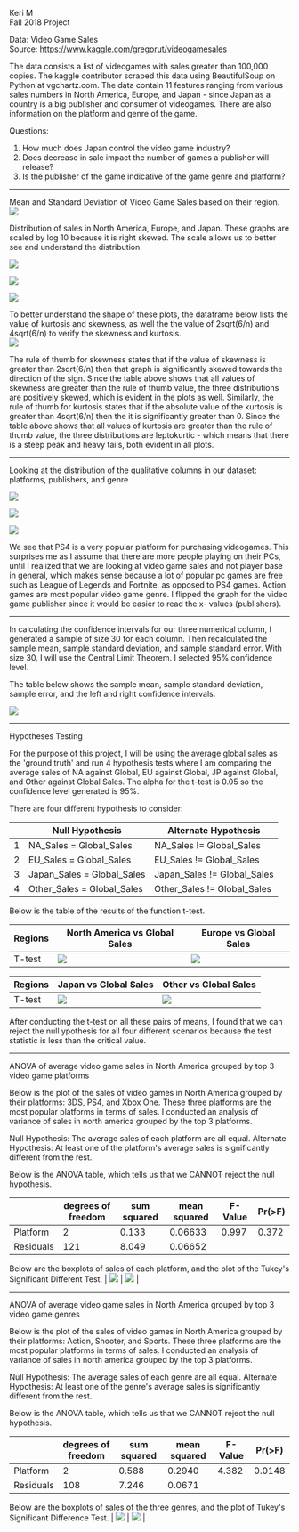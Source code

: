 Keri M <br />
Fall 2018 Project

Data: Video Game Sales <br />
Source: https://www.kaggle.com/gregorut/videogamesales <br />

The data consists a list of videogames with sales greater than 100,000 copies. The kaggle contributor scraped this data using BeautifulSoup on Python at vgchartz.com. The data contain 11 features ranging from various sales numbers in North America, Europe, and Japan - since Japan as a country is a big publisher and consumer of videogames. There are also information on the platform and genre of the game. 

Questions: 
1. How much does Japan control the video game industry?
2. Does decrease in sale impact the number of games a publisher will release?
3. Is the publisher of the game indicative of the game genre and platform? 

***

Mean and Standard Deviation of Video Game Sales based on their region. <br />
![](df_mean_sd.jpg)

Distribution of sales in North America, Europe, and Japan.
These graphs are scaled by log 10 because it is right skewed. The scale allows us to better see and understand the distribution.

![](plot_na_dist.png) 

![](plot_eu_dist.png) 

![](plot_jp_dist.png)

To better understand the shape of these plots, the dataframe below lists the value of kurtosis and skewness, as well the the value of 2sqrt(6/n) and 4sqrt(6/n) to verify the skewness and kurtosis. <br />
![](df_shape.jpg)

The rule of thumb for skewness states that if the value of skewness is greater than 2sqrt(6/n) then that graph is significantly skewed towards the direction of the sign. Since the table above shows that all values of skewness are greater than the rule of thumb value, the three distributions are positively skewed, which is evident in the plots as well. Similarly, the rule of thumb for kurtosis states that if the absolute value of the kurtosis is greater than 4sqrt(6/n) then the it is significantly greater than 0. Since the table above shows that all values of kurtosis are greater than the rule of thumb value, the three distributions are leptokurtic - which means that there is a steep peak and heavy tails, both evident in all plots.

***
Looking at the distribution of the qualitative columns in our dataset: platforms, publishers, and genre

![](plot_platform_dist.png)

![](plot_genre_dist.png) 

![](plot_publisher_dist.png)

We see that PS4 is a very popular platform for purchasing videogames. This surprises me as I assume that there are more people playing on their PCs, until I realized that we are looking at video game sales and not player base in general, which makes sense because a lot of popular pc games are free such as League of Legends and Fortnite, as opposed to PS4 games. Action games are most popular video game genre. I flipped the graph for the video game publisher since it would be easier to read the x-
values (publishers). 

***

In calculating the confidence intervals for our three numerical column, I generated a sample of size 30 for each column. Then recalculated the sample mean, sample standard deviation, and sample standard error. With size 30, I will use the Central Limit Theorem. I selected 95% confidence level.

The table below shows the sample mean, sample standard deviation, sample error, and the left and right confidence intervals. 

![](df_confidence.jpg)

***

Hypotheses Testing

For the purpose of this project, I will be using the average global sales as the 'ground truth' and run 4 hypothesis tests where I am comparing the average sales of NA against Global, EU against Global, JP against Global, and Other against Global Sales. The alpha for the t-test is 0.05 so the confidence level generated is 95%.

There are four different hypothesis to consider:

|   | Null Hypothesis            | Alternate Hypothesis        |  
| - | -------------------------- | --------------------------- |
| 1 | NA_Sales = Global_Sales    | NA_Sales != Global_Sales    |
| 2 | EU_Sales = Global_Sales    | EU_Sales != Global_Sales    |
| 3 | Japan_Sales = Global_Sales | Japan_Sales != Global_Sales |
| 4 | Other_Sales = Global_Sales | Other_Sales != Global_Sales |

Below is the table of the results of the function t-test. 

| Regions | North America vs Global Sales | Europe vs Global Sales |
| ------- | ----------------------------- | ---------------------- |
| T-test  | ![](ttest_na_gl.png)          | ![](ttest_eu_gl.png)   |

| Regions | Japan vs Global Sales | Other vs Global Sales |
| ------- | --------------------- | --------------------- |
| T-test  | ![](ttest_jp_gl.png)  | ![](ttest_ot_gl.png)  |

After conducting the t-test on all these pairs of means, I found that we can reject the null ypothesis for all four different scenarios because the test statistic is less than the critical value. 

***

ANOVA of average video game sales in North America grouped by top 3 video game platforms

Below is the plot of the sales of video games in North America grouped by their platforms: 3DS, PS4, and Xbox One. These three platforms are the most popular platforms in terms of sales. I conducted an analysis of variance of sales in north america grouped by the top 3 platforms. 

Null Hypothesis: The average sales of each platform are all equal.
Alternate Hypothesis: At least one of the platform's average sales is significantly different from the rest.

Below is the ANOVA table, which tells us that we CANNOT reject the null hypothesis.

|           | degrees of freedom | sum squared | mean squared | F-Value | Pr(>F) |
| --------- | ------------------ | ----------- | ------------ | ------- | ------ |
| Platform  |                  2 |       0.133 |      0.06633 |   0.997 |  0.372 |
| Residuals |                121 |       8.049 |      0.06652 |         |        |    

Below are the boxplots of sales of each platform, and the plot of the Tukey's Significant Different Test.
| ![](plot_anova1_platform.png) | ![](plot_anova1_tukey.png) |


***

ANOVA of average video game sales in North America grouped by top 3 video game genres

Below is the plot of the sales of video games in North America grouped by their platforms: Action, Shooter, and Sports. These three platforms are the most popular platforms in terms of sales. I conducted an analysis of variance of sales in north america grouped by the top 3 platforms. 

Null Hypothesis: The average sales of each genre are all equal.
Alternate Hypothesis: At least one of the genre's average sales is significantly different from the rest. 

Below is the ANOVA table, which tells us that we CANNOT reject the null hypothesis. 

|           | degrees of freedom | sum squared | mean squared | F-Value | Pr(>F) |
| --------- | ------------------ | ----------- | ------------ | ------- | ------ |
| Platform  |                  2 |       0.588 |       0.2940 |   4.382 | 0.0148 |
| Residuals |                108 |       7.246 |       0.0671 |         |        |    

Below are the boxplots of sales of the three genres, and the plot of Tukey's Significant Difference Test. 
| ![](plot_anova2_genre.png) | ![](plot_anova2_tukey.png) |
